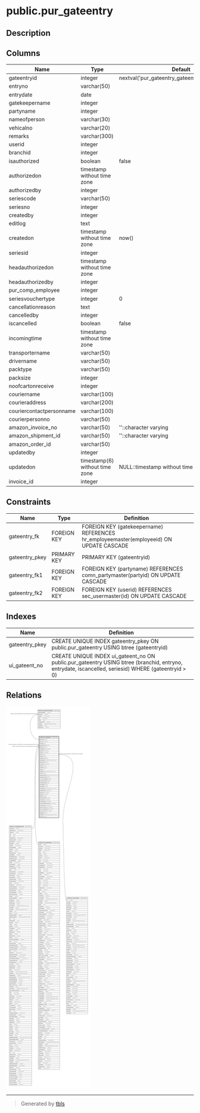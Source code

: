 # public.pur_gateentry

## Description

## Columns

| Name | Type | Default | Nullable | Children | Parents | Comment |
| ---- | ---- | ------- | -------- | -------- | ------- | ------- |
| gateentryid | integer | nextval('pur_gateentry_gateentryid_seq'::regclass) | false | [public.pur_gateentrychallan](public.pur_gateentrychallan.md) |  |  |
| entryno | varchar(50) |  | false |  |  |  |
| entrydate | date |  | true |  |  |  |
| gatekeepername | integer |  | true |  | [public.hr_employeemaster](public.hr_employeemaster.md) |  |
| partyname | integer |  | true |  | [public.comn_partymaster](public.comn_partymaster.md) |  |
| nameofperson | varchar(30) |  | true |  |  |  |
| vehicalno | varchar(20) |  | true |  |  |  |
| remarks | varchar(300) |  | true |  |  |  |
| userid | integer |  | false |  | [public.sec_usermaster](public.sec_usermaster.md) |  |
| branchid | integer |  | true |  |  |  |
| isauthorized | boolean | false | false |  |  |  |
| authorizedon | timestamp without time zone |  | true |  |  |  |
| authorizedby | integer |  | true |  |  |  |
| seriescode | varchar(50) |  | true |  |  |  |
| seriesno | integer |  | true |  |  |  |
| createdby | integer |  | true |  |  |  |
| editlog | text |  | true |  |  |  |
| createdon | timestamp without time zone | now() | true |  |  |  |
| seriesid | integer |  | true |  |  |  |
| headauthorizedon | timestamp without time zone |  | true |  |  |  |
| headauthorizedby | integer |  | true |  |  |  |
| pur_comp_employee | integer |  | true |  |  |  |
| seriesvouchertype | integer | 0 | true |  |  |  |
| cancellationreason | text |  | true |  |  |  |
| cancelledby | integer |  | true |  |  |  |
| iscancelled | boolean | false | true |  |  |  |
| incomingtime | timestamp without time zone |  | true |  |  |  |
| transportername | varchar(50) |  | true |  |  |  |
| drivername | varchar(50) |  | true |  |  |  |
| packtype | varchar(50) |  | true |  |  |  |
| packsize | integer |  | true |  |  |  |
| noofcartonreceive | integer |  | true |  |  |  |
| couriername | varchar(100) |  | true |  |  |  |
| courieraddress | varchar(200) |  | true |  |  |  |
| couriercontactpersonname | varchar(100) |  | true |  |  |  |
| courierpersonno | varchar(50) |  | true |  |  |  |
| amazon_invoice_no | varchar(50) | ''::character varying | true |  |  |  |
| amazon_shipment_id | varchar(50) | ''::character varying | true |  |  |  |
| amazon_order_id | varchar(50) |  | true |  |  |  |
| updatedby | integer |  | true |  |  |  |
| updatedon | timestamp(6) without time zone | NULL::timestamp without time zone | true |  |  |  |
| invoice_id | integer |  | true |  |  |  |

## Constraints

| Name | Type | Definition |
| ---- | ---- | ---------- |
| gateentry_fk | FOREIGN KEY | FOREIGN KEY (gatekeepername) REFERENCES hr_employeemaster(employeeid) ON UPDATE CASCADE |
| gateentry_pkey | PRIMARY KEY | PRIMARY KEY (gateentryid) |
| gateentry_fk1 | FOREIGN KEY | FOREIGN KEY (partyname) REFERENCES comn_partymaster(partyid) ON UPDATE CASCADE |
| gateentry_fk2 | FOREIGN KEY | FOREIGN KEY (userid) REFERENCES sec_usermaster(id) ON UPDATE CASCADE |

## Indexes

| Name | Definition |
| ---- | ---------- |
| gateentry_pkey | CREATE UNIQUE INDEX gateentry_pkey ON public.pur_gateentry USING btree (gateentryid) |
| ui_gateent_no | CREATE UNIQUE INDEX ui_gateent_no ON public.pur_gateentry USING btree (branchid, entryno, entrydate, iscancelled, seriesid) WHERE (gateentryid > 0) |

## Relations

![er](public.pur_gateentry.svg)

---

> Generated by [tbls](https://github.com/k1LoW/tbls)
